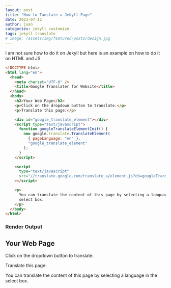 ```yaml
---
layout: post
title: "How to Tanslate a Jekyll Page"
date: 2023-07-12
author: juan
categories: jekyll customize
tags: jekyll translate
# image: /assets/img/featured-posts/design.jpg
---
```


I am not sure how to do it on Jekyll but here is an example on how to do it on HTML and JS

```html
<!DOCTYPE html>
<html lang="en">
  <head>
    <meta charset="UTF-8" />
    <title>Google Translater for Website</title>
  </head>
  <body>
    <h2>Your Web Page</h2>
    <p>Click on the dropdown button to translate.</p>
    <p>Translate this page:</p>

    <div id="google_translate_element"></div>
    <script type="text/javascript">
      function googleTranslateElementInit() {
        new google.translate.TranslateElement(
          { pageLanguage: "en" },
          "google_translate_element"
        );
      }
    </script>

    <script
      type="text/javascript"
      src="//translate.google.com/translate_a/element.js?cb=googleTranslateElementInit"
    ></script>

    <p>
      You can translate the content of this page by selecting a language in the
      select box.
    </p>
  </body>
</html>
```

### Render Output

<body>
 <h2>Your Web Page</h2>
  <p>Click on the dropdown button to translate.</p>
  <p>Translate this page:</p>

<div id="google_translate_element"></div>
 <script type="text/javascript">
   function googleTranslateElementInit() {
  new google.translate.TranslateElement({pageLanguage: 'en'}, 'google_translate_element');
  }
</script>

<script type="text/javascript" src="//translate.google.com/translate_a/element.js?cb=googleTranslateElementInit"></script>

<p>You can translate the content of this page by selecting a language in the select box.</p>
</body>
